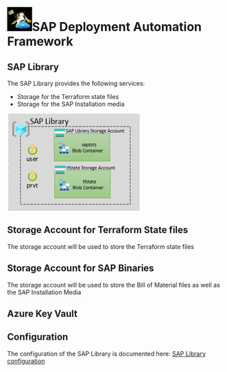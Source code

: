 # ![SAP Deployment Automation Framework](../assets/images/UnicornSAPBlack64x64.png)**SAP Deployment Automation Framework** #

## SAP Library ##

The SAP Library provides the following services:

- Storage for the Terraform state files
- Storage for the SAP Installation media

![SAP Deployment Automation Framework - Deployer](../../images/Library.png)

## Storage Account for Terraform State files ##

The storage account will be used to store the Terraform state files

## Storage Account for SAP Binaries ##

The storage account will be used to store the Bill of Material files as well as the SAP Installation Media

## Azure Key Vault ##

## Configuration ##

The configuration of the SAP Library is documented here: [SAP Library configuration](./configuration-sap_library.md)

